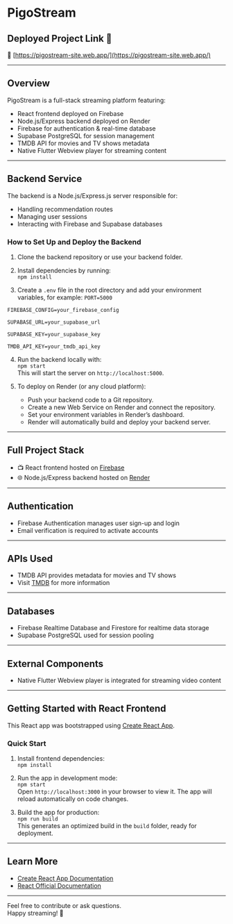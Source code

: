 # PigoStream

## Deployed Project Link 🎉  
🔗 [https://pigostream-site.web.app/](https://pigostream-site.web.app/)

---

## Overview

PigoStream is a full-stack streaming platform featuring:

- React frontend deployed on Firebase  
- Node.js/Express backend deployed on Render  
- Firebase for authentication & real-time database  
- Supabase PostgreSQL for session management  
- TMDB API for movies and TV shows metadata  
- Native Flutter Webview player for streaming content

---

## Backend Service

The backend is a Node.js/Express.js server responsible for:

- Handling recommendation routes  
- Managing user sessions  
- Interacting with Firebase and Supabase databases

### How to Set Up and Deploy the Backend

1. Clone the backend repository or use your backend folder.

2. Install dependencies by running:  
   `npm install`

3. Create a `.env` file in the root directory and add your environment variables, for example:
  `PORT=5000`
  
  `FIREBASE_CONFIG=your_firebase_config`
  
  `SUPABASE_URL=your_supabase_url`
  
  `SUPABASE_KEY=your_supabase_key`
  
  `TMDB_API_KEY=your_tmdb_api_key`

4. Run the backend locally with:  
   `npm start`  
   This will start the server on `http://localhost:5000`.

5. To deploy on Render (or any cloud platform):  
   - Push your backend code to a Git repository.  
   - Create a new Web Service on Render and connect the repository.  
   - Set your environment variables in Render’s dashboard.  
   - Render will automatically build and deploy your backend server.

---

## Full Project Stack

- 📺 React frontend hosted on [Firebase](https://firebase.google.com/)  
- 🌐 Node.js/Express backend hosted on [Render](https://dashboard.render.com/)

---

## Authentication

- Firebase Authentication manages user sign-up and login  
- Email verification is required to activate accounts

---

## APIs Used

- TMDB API provides metadata for movies and TV shows  
- Visit [TMDB](https://www.themoviedb.org/) for more information

---

## Databases

- Firebase Realtime Database and Firestore for realtime data storage  
- Supabase PostgreSQL used for session pooling

---

## External Components

- Native Flutter Webview player is integrated for streaming video content

---

## Getting Started with React Frontend

This React app was bootstrapped using [Create React App](https://github.com/facebook/create-react-app).

### Quick Start

1. Install frontend dependencies:  
   `npm install`

2. Run the app in development mode:  
   `npm start`  
   Open `http://localhost:3000` in your browser to view it. The app will reload automatically on code changes.

3. Build the app for production:  
   `npm run build`  
   This generates an optimized build in the `build` folder, ready for deployment.

---

## Learn More

- [Create React App Documentation](https://facebook.github.io/create-react-app/docs/getting-started)  
- [React Official Documentation](https://reactjs.org/)

---

Feel free to contribute or ask questions.  
Happy streaming! 🚀
